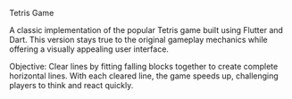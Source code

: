 Tetris Game

A classic implementation of the popular Tetris game built using Flutter and Dart.
This version stays true to the original gameplay mechanics while offering a visually appealing user interface.

Objective:
Clear lines by fitting falling blocks together to create complete horizontal lines.
With each cleared line, the game speeds up, challenging players to think and react quickly.

